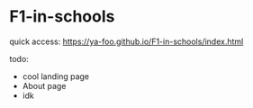 # F1-in-schools

quick access: https://ya-foo.github.io/F1-in-schools/index.html

todo:
 - cool landing page
 - About page
 - idk
